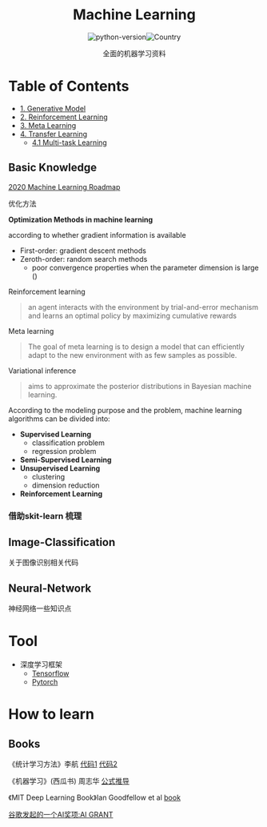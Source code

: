 <h1 align="center">Machine Learning</h1>
<div align="center">

![python-version](https://img.shields.io/badge/python-3.7-blue)![Country](https://img.shields.io/badge/country-China-red)

全面的机器学习资料

</div>



# Table of Contents

- [1. Generative Model]()
- [2. Reinforcement Learning]()
- [3. Meta Learning]()
- [4. Transfer Learning]()
  - [4.1 Multi-task Learning]()




## Basic Knowledge




[2020 Machine Learning Roadmap](https://github.com/mrdbourke/machine-learning-roadmap)



优化方法

**Optimization Methods in machine learning**

according to whether gradient information is available

- First-order: gradient descent methods
- Zeroth-order: random search methods
  - poor convergence properties when the parameter dimension is large ()



Reinforcement learning

> an agent interacts with the environment by trial-and-error mechanism and learns an optimal policy by maximizing cumulative rewards

Meta learning

>The goal of meta learning is to design a model that can efficiently adapt to the new
>environment with as few samples as possible.

Variational inference

> aims to approximate the posterior distributions in Bayesian machine learning.



According to the modeling purpose and the problem, machine learning algorithms can be divided into:

- **Supervised Learning**
  - classification problem
  - regression problem
- **Semi-Supervised Learning** 
- **Unsupervised Learning**
  - clustering
  - dimension reduction
- **Reinforcement Learning**





### 借助skit-learn 梳理



## Image-Classification
关于图像识别相关代码

## Neural-Network
神经网络一些知识点











# Tool

- 深度学习框架
  - [Tensorflow]()
  - [Pytorch]()



# How to learn

## Books

《统计学习方法》李航 [代码1](https://github.com/fengdu78/lihang-code) [代码2](https://github.com/SmirkCao/Lihang)

《机器学习》(西瓜书) 周志华 [公式推导](https://datawhalechina.github.io/pumpkin-book/)

《MIT Deep Learning Book》Ian Goodfellow et al [book](http://www.deeplearningbook.org/)







[谷歌发起的一个AI奖项:AI GRANT](https://aigrant.org/)